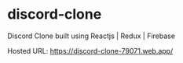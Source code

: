 # discord-clone

Discord Clone built using Reactjs | Redux | Firebase

Hosted URL: https://discord-clone-79071.web.app/
